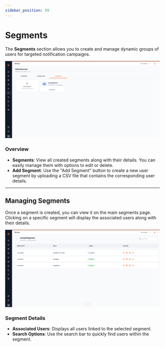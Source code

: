 ```yaml
---
sidebar_position: 59
---
```


# Segments

The **Segments** section allows you to create and manage dynamic groups of users for targeted notification campaigns.

![segments-overview](../../../Images/Campaigns/segment.png)

### Overview

- **Segments**: View all created segments along with their details. You can easily manage them with options to edit or delete.
- **Add Segment**: Use the "Add Segment" button to create a new user segment by uploading a CSV file that contains the corresponding user details.

---

## Managing Segments

Once a segment is created, you can view it on the main segments page. Clicking on a specific segment will display the associated users along with their details.

![segment-details](../../../Images/Campaigns/segment-details.png)

### Segment Details

- **Associated Users**: Displays all users linked to the selected segment.
- **Search Options**: Use the search bar to quickly find users within the segment.
